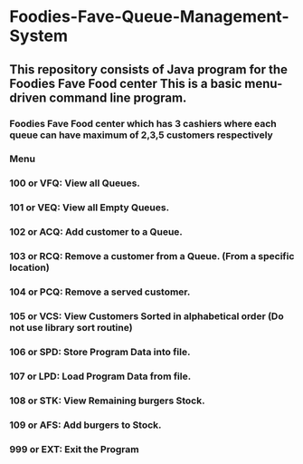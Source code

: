 # Foodies-Fave-Queue-Management-System
## This repository consists of Java program for the Foodies Fave Food center  This is a basic menu-driven command line program.

### Foodies Fave Food center which has 3 cashiers where each queue can have maximum of 2,3,5 customers respectively
### Menu

### 100 or VFQ: View all Queues.
### 101 or VEQ: View all Empty Queues.
### 102 or ACQ: Add customer to a Queue.
### 103 or RCQ: Remove a customer from a Queue. (From a specific location)
### 104 or PCQ: Remove a served customer.
### 105 or VCS: View Customers Sorted in alphabetical order (Do not use library sort routine)
### 106 or SPD: Store Program Data into file.
### 107 or LPD: Load Program Data from file.
### 108 or STK: View Remaining burgers Stock.
### 109 or AFS: Add burgers to Stock.
### 999 or EXT: Exit the Program

